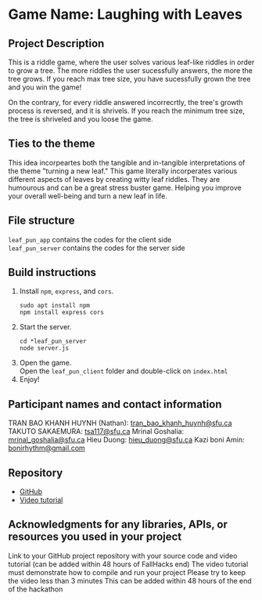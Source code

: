 # Game Name: Laughing with Leaves 

## Project Description
This is a riddle game, where the user solves various leaf-like riddles in order to grow a tree. The more riddles the user sucessfully answers,
 the more the tree grows. If you reach max tree size, you have sucessfully grown the tree and you win the game!
 
 On the contrary, for every riddle answered incorrecrtly, the tree's growth process is reversed, and it is 
shrivels. If you reach the minimum tree size, the tree is shriveled and you loose the game.

## Ties to the theme
This idea incorpeartes both the tangible and in-tangible interpretations of the theme "turning a new leaf."
This game literally incorperates various different aspects of leaves by creating witty leaf riddles. They are humourous and can be a great
stress buster game. Helping you improve your overall well-being and turn a new leaf in life. 


## File structure
`leaf_pun_app` contains the codes for the client side \
`leaf_pun_server` contains the codes for the server side

## Build instructions
1. Install `npm`, `express`, and `cors`.
    ```
    sudo apt install npm
    npm install express cors
    ```
2. Start the server.
    ```
    cd *leaf_pun_server
    node server.js
    ```
3. Open the game.\
Open the `leaf_pun_client` folder and double-click on `index.html`
4. Enjoy!

## Participant names and contact information
TRAN BAO KHANH HUYNH (Nathan): tran_bao_khanh_huynh@sfu.ca
TAKUTO SAKAEMURA: tsa117@sfu.ca
Mrinal Goshalia: mrinal_goshalia@sfu.ca
Hieu Duong: hieu_duong@sfu.ca
Kazi boni Amin: bonirhythm@gmail.com



## Repository
- [GitHub](https://github.com/dqhntt/Leaf-Pun-Quiz)
- [Video tutorial](tutorial.mp4)

## Acknowledgments for any libraries, APIs, or resources you used in your project
Link to your GitHub project repository with your source code and video tutorial (can be added within 48 hours of FallHacks end)
The video tutorial must demonstrate how to compile and run your project
Please try to keep the video less than 3 minutes 
This can be added within 48 hours of the end of the hackathon
